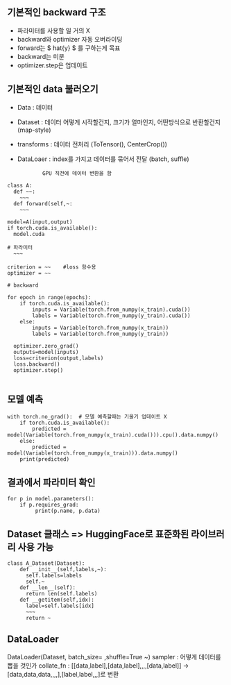 ## 기본적인 backward 구조

* 파라미터를 사용할 일 거의 X
* backward와 optimizer 자동 오버라이딩
* forward는 $ hat{y} $ 를 구하는게 목표
* backward는 미분
* optimizer.step은 업데이트

## 기본적인 data 불러오기
* Data : 데이터
* Dataset : 데이터 어떻게 시작할건지, 크기가 얼마인지, 어떤방식으로 반환할건지(map-style)
* transforms : 데이터 전처리 (ToTensor(), CenterCrop())
* DataLoaer : index를 가지고 데이터를 묶어서 전달 (batch, suffle)

              GPU 직전에 데이터 변환을 함



<pre><code>class A:
  def ~~:
    ~~~
  def forward(self,~:
    ~~~
    
model=A(input,output)
if torch.cuda.is_available():
  model.cuda

# 파라미터
  ~~~

criterion = ~~    #loss 함수용
optimizer = ~~

# backward

for epoch in range(epochs):
    if torch.cuda.is_available():
        inputs = Variable(torch.from_numpy(x_train).cuda())
        labels = Variable(torch.from_numpy(y_train).cuda())
    else:
        inputs = Variable(torch.from_numpy(x_train))
        labels = Variable(torch.from_numpy(y_train))
        
  optimizer.zero_grad()
  outputs=model(inputs)
  loss=criterion(output,labels)
  loss.backward()
  optimizer.step()

</code></pre>


## 모델 예측
<pre><code>with torch.no_grad():  # 모델 예측할때는 기울기 업데이트 X
    if torch.cuda.is_available():
        predicted = model(Variable(torch.from_numpy(x_train).cuda())).cpu().data.numpy()
    else:
        predicted = model(Variable(torch.from_numpy(x_train))).data.numpy()
    print(predicted)
</pre></code>

## 결과에서 파라미터 확인
<pre><code>for p in model.parameters():
    if p.requires_grad:
         print(p.name, p.data)
</pre></code>

## Dataset 클래스 => HuggingFace로 표준화된 라이브러리 사용 가능
<pre><code>class A_Dataset(Dataset):
    def __init__(self,labels,~):
      self.labels=labels
      self.~
    def __len__(self):
      return len(self.labels)
    def __getitem(self,idx):
      label=self.labels[idx]
      ~~~
      return ~
</pre></code>

## DataLoader
DataLoader(Dataset, batch_size= ,shuffle=True ~)
sampler : 어떻게 데이터를 뽑을 것인가
collate_fn : [[data,label],[data,label],,,,[data,label]] -> [data,data,data,,,,],[label,label,,,]로 변환
